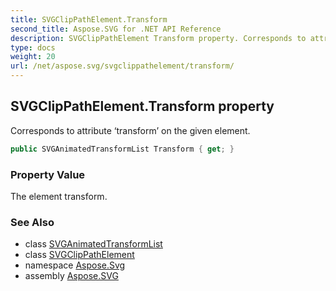 ```yaml
---
title: SVGClipPathElement.Transform
second_title: Aspose.SVG for .NET API Reference
description: SVGClipPathElement Transform property. Corresponds to attribute transform on the given element
type: docs
weight: 20
url: /net/aspose.svg/svgclippathelement/transform/
---
```

## SVGClipPathElement.Transform property

Corresponds to attribute ‘transform’ on the given element.

```csharp
public SVGAnimatedTransformList Transform { get; }
```

### Property Value

The element transform.

### See Also

* class [SVGAnimatedTransformList](../../../aspose.svg.datatypes/svganimatedtransformlist/)
* class [SVGClipPathElement](../)
* namespace [Aspose.Svg](../../../aspose.svg/)
* assembly [Aspose.SVG](../../../)
